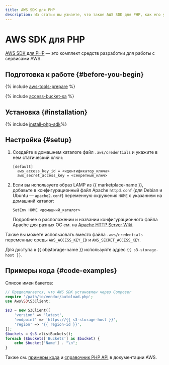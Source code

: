 ```yaml
---
title: AWS SDK для PHP
description: Из статьи вы узнаете, что такое AWS SDK для PHP, как его установить и настроить, а также ознакомитесь с примерами кода.
---
```


# AWS SDK для PHP


[AWS SDK для PHP](https://aws.amazon.com/ru/sdk-for-php/) — это комплект средств разработки для работы с сервисами AWS.

## Подготовка к работе {#before-you-begin}

{% include [aws-tools-prepare](../../_includes/aws-tools/aws-tools-prepare.md) %}

{% include [access-bucket-sa](../../_includes/storage/access-bucket-sa.md) %}

## Установка {#installation}

{% include [install-php-sdk](../../_includes/aws-tools/install-php-sdk.md)%}

## Настройка {#setup}

1. Создайте в домашнем каталоге файл `.aws/credentials` и укажите в нем статический ключ:

   ```
   [default]
     aws_access_key_id = <идентификатор_ключа>
     aws_secret_access_key = <секретный_ключ>
   ```

1. Если вы используете образ LAMP из {{ marketplace-name }}, добавьте в конфигурационный файл Apache `httpd.conf` (для Debian и Ubuntu — `apache2.conf`) переменную окружения `HOME` с указанием на домашний каталог:

   ```
   SetEnv HOME <домашний_каталог>
   ```
   
   Подробнее о расположении и названии конфигурационного файла Apache для разных ОС см. на [Apache HTTP Server Wiki](https://cwiki.apache.org/confluence/display/HTTPD/DistrosDefaultLayout).

Также вы можете использовать вместо файла `.aws/credentials` переменные среды `AWS_ACCESS_KEY_ID` и `AWS_SECRET_ACCESS_KEY`.

Для доступа к {{ objstorage-name }} используйте адрес `{{ s3-storage-host }}`.

## Примеры кода {#code-examples}

Список имен бакетов:

```php
// Предполагается, что AWS SDK установлен через Composer
require '/path/to/vendor/autoload.php';
use Aws\S3\S3Client;

$s3 = new S3Client([
    'version' => 'latest',
    'endpoint' => 'https://{{ s3-storage-host }}',
    'region' => '{{ region-id }}',
]);
$buckets = $s3->listBuckets();
foreach ($buckets['Buckets'] as $bucket) {
    echo $bucket['Name'] . "\n";
}
```

Также см. [примеры кода](https://docs.aws.amazon.com/sdk-for-php/v3/developer-guide/s3-examples.html) и [справочник PHP API](https://docs.aws.amazon.com/aws-sdk-php/v3/api/index.html) в документации AWS.